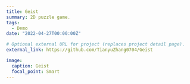 ```yaml
---
title: Geist
summary: 2D puzzle game.
tags:
  - Demo
date: "2022-04-27T00:00:00Z"

# Optional external URL for project (replaces project detail page).
external_link: https://github.com/TianyuZhang0704/Geist

image:
  caption: Geist
  focal_point: Smart
---
```

